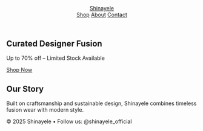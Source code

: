 <!DOCTYPE html>
<html lang="en">
<head>
  <meta charset="UTF-8" />
  <meta name="viewport" content="width=device-width, initial-scale=1" />
  <title>Shinayele Studio</title>
  <link rel="stylesheet" href="css/styles.css" />
</head>
<body>
  <header class="navbar">
    <div class="brand"><a href="#">Shinayele</a></div>
    <nav>
      <a href="shop.html">Shop</a>
      <a href="#about">About</a>
      <a href="#contact">Contact</a>
    </nav>
  </header>

  <section id="hero">
    <div class="hero-text">
      <h1>Curated Designer Fusion</h1>
      <p>Up to 70% off – Limited Stock Available</p>
      <a href="shop.html" class="btn">Shop Now</a>
    </div>
  </section>

  <section id="about">
    <div class="container">
      <h2>Our Story</h2>
      <p>Built on craftsmanship and sustainable design, Shinayele combines timeless fusion wear with modern style.</p>
    </div>
  </section>

  <footer id="contact">
    <div class="container">
      <p>&copy; 2025 Shinayele • Follow us: @shinayele_official</p>
    </div>
  </footer>
</body>
</html>

